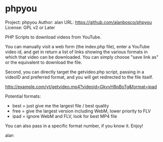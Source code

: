 # phpyou
Project: phpyou
Author: alan
URL: https://github.com/alanbosco/phpyou
License: GPL v2 or Later

PHP Scripts to download videos from YouTube.  

You can manually visit a web form (the index.php file), enter a YouTube
video id, and get in return a list of links showing the various formats in which
that video can be downloaded. You can simply choose "save link as" or the 
equivalent to download the file. 

Second, you can directly target the getvideo.php script, passing in a videoID and
preferred format, and you will get redirected to the file itself. 

http://example.com/yt/getvideo.mp4?videoid=GkvvH8pBoTg&format=ipad

Potential formats:
 * best = just give me the largest file / best quality
 * free = give the largest version including WebM, lower priority to FLV
 * ipad = ignore WebM and FLV, look for best MP4 file

You can also pass in a specific format number, if you know it. 
Enjoy!

alan
